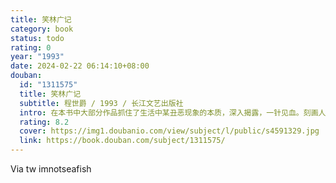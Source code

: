 ```yaml
---
title: 笑林广记
category: book
status: todo
rating: 0
year: "1993"
date: 2024-02-22 06:14:10+08:00
douban:
  id: "1311575"
  title: 笑林广记
  subtitle: 程世爵 / 1993 / 长江文艺出版社
  intro: 在本书中大部分作品抓住了生活中某丑恶现象的本质，深入揭露，一针见血。刻画人物大多用夸张手法，文字简炼生动，语言锋利，风趣幽默，结构精巧，具有很强的喜剧效果，这不得不归功于它们娴熟的表现手法，即充溢其中的夸张、幽默、滑稽与诙谐等元素。世情笑话是数量最多的一类，在《笑林广记》中占了十之七八，这里的“世情”，指的是平民社会中的人情世敌，这部分作品涵盖了世俗生活的各个方面——家庭生活、社会风貌等，批判了人性中的卑劣之处和社会中各种不良风气，如懒惰、吝啬、惧内、行贿……可以说人生世相百态尽在其中。本书题材广泛，扣紧社会脉动，颇能反映世情，具有振聋发聩的认识价值，值得玩味。而其中对世态人情的描摹和悖谬言行的讥讽，妙趣横生，令人忍俊不禁。
  rating: 8.2
  cover: https://img1.doubanio.com/view/subject/l/public/s4591329.jpg
  link: https://book.douban.com/subject/1311575/
---
```


Via tw imnotseafish
